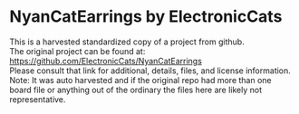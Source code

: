 
# NyanCatEarrings by ElectronicCats  
This is a harvested standardized copy of a project from github.  
The original project can be found at:  
https://github.com/ElectronicCats/NyanCatEarrings  
Please consult that link for additional, details, files, and license information.  
Note: It was auto harvested and if the original repo had more than one board file or anything out of the ordinary the files here are likely not representative.  
    